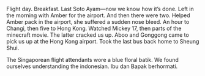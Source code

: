 Flight day. Breakfast. Last Soto Ayam—now we know how it’s done. Left in the morning with Amber for the airport. And then there were two. Helped Amber pack in the airport, she suffered a sudden nose bleed. An hour to Changi, then five to Hong Kong. Watched Mickey 17, then parts of the minecraft movie. The latter cracked us up. Aboo and Gonggong came to pick us up at the Hong Kong airport. Took the last bus back home to Sheung Shui.

The Singaporean flight attendants wore a blue floral batik. 
We found ourselves understanding the indonesian.
Ibu dan Bapak berhormati.
